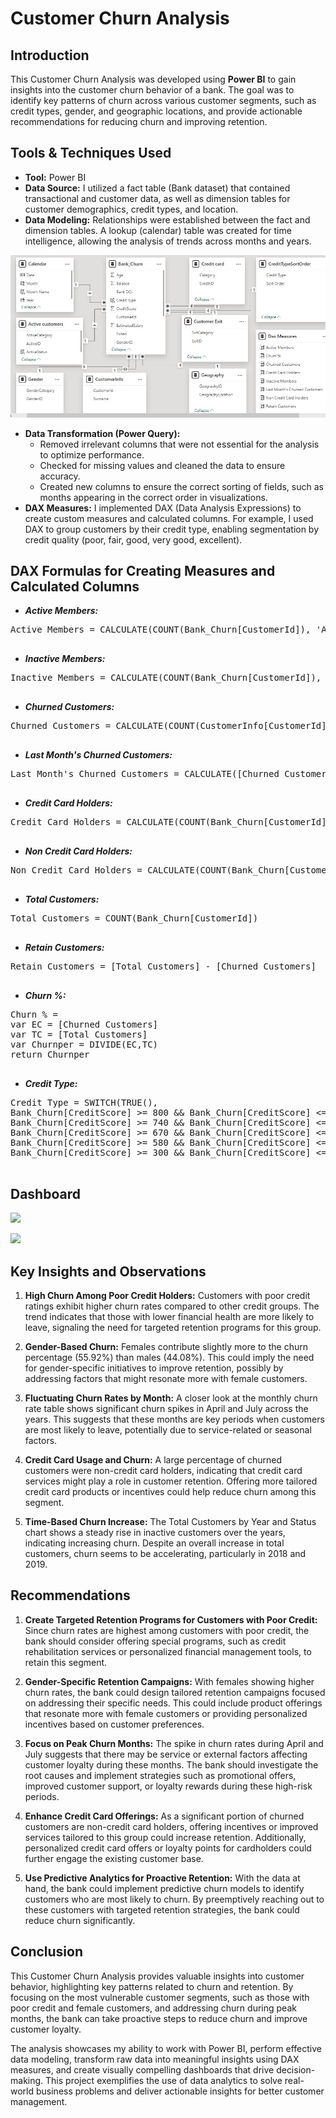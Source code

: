 # Customer Churn Analysis

## Introduction
This Customer Churn Analysis was developed using **Power BI** to gain insights into the customer churn behavior of a bank. The goal was to identify key patterns of churn across various customer segments, such as credit types, gender, and geographic locations, and provide actionable recommendations for reducing churn and improving retention.

## Tools & Techniques Used
- **Tool:** Power BI
- **Data Source:** I utilized a fact table (Bank dataset) that contained transactional and customer data, as well as dimension tables for customer demographics, credit types, and location.
- **Data Modeling:** Relationships were established between the fact and dimension tables. A lookup (calendar) table was created for time intelligence, allowing the analysis of trends across months and years.

![](model.JPG)

- **Data Transformation (Power Query):**
  - Removed irrelevant columns that were not essential for the analysis to optimize performance.
  - Checked for missing values and cleaned the data to ensure accuracy.
  - Created new columns to ensure the correct sorting of fields, such as months appearing in the correct order in visualizations.
- **DAX Measures:** I implemented DAX (Data Analysis Expressions) to create custom measures and calculated columns. For example, I used DAX to group customers by their credit type, enabling segmentation by credit quality (poor, fair, good, very good, excellent).

## DAX Formulas for Creating Measures and Calculated Columns
- **_Active Members:_**
<pre>
Active Members = CALCULATE(COUNT(Bank_Churn[CustomerId]), 'Active customers'[ActiveCategory] = "Active Member")
  </pre>

- **_Inactive Members:_**
<pre>
Inactive Members = CALCULATE(COUNT(Bank_Churn[CustomerId]), 'Active customers'[ActiveCategory] = "Inactive Member")
  </pre>

- **_Churned Customers:_**
<pre>
Churned Customers = CALCULATE(COUNT(CustomerInfo[CustomerId]), 'Customer Exit'[ExitCategory] = "Exit")
  </pre>

- **_Last Month's Churned Customers:_**
<pre>
Last Month's Churned Customers = CALCULATE([Churned Customers], PREVIOUSMONTH('Calendar'[Date]))
  </pre>

- **_Credit Card Holders:_**
<pre>
Credit Card Holders = CALCULATE(COUNT(Bank_Churn[CustomerId]), 'Credit card'[Category] = "credit card holder")
  </pre>

- **_Non Credit Card Holders:_**
<pre>
Non Credit Card Holders = CALCULATE(COUNT(Bank_Churn[CustomerId]), 'Credit card'[Category] = "non credit card holder")
  </pre>

- **_Total Customers:_**
<pre>
Total Customers = COUNT(Bank_Churn[CustomerId])
  </pre>  

- **_Retain Customers:_**
<pre>
Retain Customers = [Total Customers] - [Churned Customers]
  </pre>

- **_Churn %:_**
<pre>
Churn % = 
var EC = [Churned Customers]
var TC = [Total Customers]
var Churnper = DIVIDE(EC,TC)
return Churnper
  </pre>

- **_Credit Type:_**
<pre>
Credit Type = SWITCH(TRUE(), 
Bank_Churn[CreditScore] >= 800 && Bank_Churn[CreditScore] <= 850, "Excellent", 
Bank_Churn[CreditScore] >= 740 && Bank_Churn[CreditScore] <= 799, "Very Good", 
Bank_Churn[CreditScore] >= 670 && Bank_Churn[CreditScore] <= 739, "Good", 
Bank_Churn[CreditScore] >= 580 && Bank_Churn[CreditScore] <= 669, "Fair", 
Bank_Churn[CreditScore] >= 300 && Bank_Churn[CreditScore] <= 579, "Poor")
  </pre>

## Dashboard

![](images/dashboard1.JPG)

![](images/dashboard2.JPG)

## Key Insights and Observations
1. **High Churn Among Poor Credit Holders:** Customers with poor credit ratings exhibit higher churn rates compared to other credit groups. The trend indicates that those with lower financial health are more likely to leave, signaling the need for targeted retention programs for this group.

2. **Gender-Based Churn:** Females contribute slightly more to the churn percentage (55.92%) than males (44.08%). This could imply the need for gender-specific initiatives to improve retention, possibly by addressing factors that might resonate more with female customers.

3. **Fluctuating Churn Rates by Month:** A closer look at the monthly churn rate table shows significant churn spikes in April and July across the years. This suggests that these months are key periods when customers are most likely to leave, potentially due to service-related or seasonal factors.

4. **Credit Card Usage and Churn:** A large percentage of churned customers were non-credit card holders, indicating that credit card services might play a role in customer retention. Offering more tailored credit card products or incentives could help reduce churn among this segment.

5. **Time-Based Churn Increase:** The Total Customers by Year and Status chart shows a steady rise in inactive customers over the years, indicating increasing churn. Despite an overall increase in total customers, churn seems to be accelerating, particularly in 2018 and 2019.

## Recommendations
1. **Create Targeted Retention Programs for Customers with Poor Credit:** Since churn rates are highest among customers with poor credit, the bank should consider offering special programs, such as credit rehabilitation services or personalized financial management tools, to retain this segment.

2. **Gender-Specific Retention Campaigns:** With females showing higher churn rates, the bank could design tailored retention campaigns focused on addressing their specific needs. This could include product offerings that resonate more with female customers or providing personalized incentives based on customer preferences.

3. **Focus on Peak Churn Months:** The spike in churn rates during April and July suggests that there may be service or external factors affecting customer loyalty during these months. The bank should investigate the root causes and implement strategies such as promotional offers, improved customer support, or loyalty rewards during these high-risk periods.

4. **Enhance Credit Card Offerings:** As a significant portion of churned customers are non-credit card holders, offering incentives or improved services tailored to this group could increase retention. Additionally, personalized credit card offers or loyalty points for cardholders could further engage the existing customer base.

5. **Use Predictive Analytics for Proactive Retention:** With the data at hand, the bank could implement predictive churn models to identify customers who are most likely to churn. By preemptively reaching out to these customers with targeted retention strategies, the bank could reduce churn significantly.

## Conclusion
This Customer Churn Analysis provides valuable insights into customer behavior, highlighting key patterns related to churn and retention. By focusing on the most vulnerable customer segments, such as those with poor credit and female customers, and addressing churn during peak months, the bank can take proactive steps to reduce churn and improve customer loyalty.

The analysis showcases my ability to work with Power BI, perform effective data modeling, transform raw data into meaningful insights using DAX measures, and create visually compelling dashboards that drive decision-making. This project exemplifies the use of data analytics to solve real-world business problems and deliver actionable insights for better customer management.

